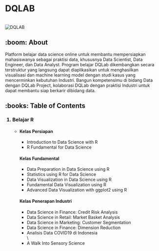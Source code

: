 <h1> DQLAB </h1>
<br />
<img src="https://academy.dqlab.id/images/DQ_Lab.png" alt="DQLAB">
<br />

 <h2>:boom: About</h2>
 <p>Platform belajar data science online untuk membantu mempersiapkan mahasiswanya sebagai praktisi data, khususnya Data Scientist, Data Engineer, dan Data Analyst. Program belajar DQLab dikembangkan secara terstruktur yang langsung dapat diaplikasikan untuk menghasilkan visualisasi dan machine learning model dengan studi kasus yang mencerminkan kebutuhan Industri. Bangun kompetensimu di bidang Data dengan DQLab Project, kolaborasi DQLab dengan praktisi Industri untuk dapat membantu siap berkarir dibidang data.</p>

<h2>:books: Table of Contents</h2>
<ol>
  <h3><li>Belajar R</li></h3>
  <ul>
    <h4><li>Kelas Persiapan</li></h4>
    <ul>
      <li>Introduction to Data Science with R</li>
      <li>R Fundamental for Data Science</li>
    </ul>
    <h4>Kelas Fundamental</h4>
    <ul>
      <li>Data Preparation in Data Science using R</li>
      <li>Statistics using R for Data Science</li>
      <li>Data Visualization in Data Science using R</li>
      <li>Fundamental Data Visualization using R</li>
      <li>Advanced Data Visualization with ggplot2 using R</li>
    </ul>
    <h4>Kelas Penerapan Industri</h4>
    <ul>
      <li>Data Science in Finance: Credit Risk Analysis</li>
      <li>Data Science in Retail: Market Basket Analysis</li>
      <li>Data Science in Marketing: Customer Segmentation</li>
      <li>Data Science in Finance: Dimension Reduction</li>
      <li>Analisis Data COVID19 di Indonesia</li>\
      <li>A Walk Into Sensory Science</li>
    </ul>
